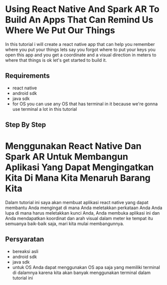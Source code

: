 # Using React Native And Spark AR To Build An Apps That Can Remind Us Where We Put Our Things

In this tutorial i will create a react native app that can help you remember where you put your things lets say 
you forgot where to put your keys you open this app and you get a coordinate and a visual direction in meters to where that
things is ok let's get started to build it.

## Requirements

- react native
- android sdk
- java sdk
- for OS you can use any OS that has terminal in it because we're gonna use terminal a lot in this tutorial

## Step By Step

# Menggunakan React Native Dan Spark AR Untuk Membangun Aplikasi Yang Dapat Mengingatkan Kita Di Mana Kita Menaruh Barang Kita

Dalam tutorial ini saya akan membuat aplikasi react native yang dapat membantu Anda mengingat di mana Anda meletakkan perkataan Anda
Anda lupa di mana harus meletakkan kunci Anda, Anda membuka aplikasi ini dan Anda mendapatkan koordinat dan arah visual dalam meter ke tempat itu
semuanya baik-baik saja, mari kita mulai membangunnya.

## Persyaratan

- bereaksi asli
- android sdk
- java sdk
- untuk OS Anda dapat menggunakan OS apa saja yang memiliki terminal di dalamnya karena kita akan banyak menggunakan terminal dalam tutorial ini

